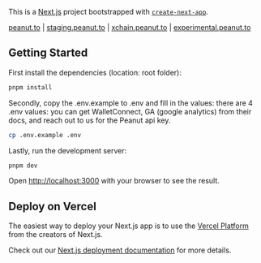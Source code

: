 This is a [Next.js](https://nextjs.org/) project bootstrapped with [`create-next-app`](https://github.com/vercel/next.js/tree/canary/packages/create-next-app).

[peanut.to](https://peanut.to) | [staging.peanut.to](https://staging.peanut.to) | [xchain.peanut.to](https://xchain.peanut.to) | [experimental.peanut.to](https://experimental.peanut.to)

## Getting Started

First install the dependencies (location: root folder):

```bash
pnpm install
```

Secondly, copy the .env.example to .env and fill in the values:
there are 4 .env values:
you can get WalletConnect, GA (google analytics) from their docs, and reach out to us for the Peanut api key.

```bash
cp .env.example .env
```

Lastly, run the development server:

```bash
pnpm dev
```

Open [http://localhost:3000](http://localhost:3000) with your browser to see the result.

## Deploy on Vercel

The easiest way to deploy your Next.js app is to use the [Vercel Platform](https://vercel.com/new?utm_medium=default-template&filter=next.js&utm_source=create-next-app&utm_campaign=create-next-app-readme) from the creators of Next.js.

Check out our [Next.js deployment documentation](https://nextjs.org/docs/deployment) for more details.
